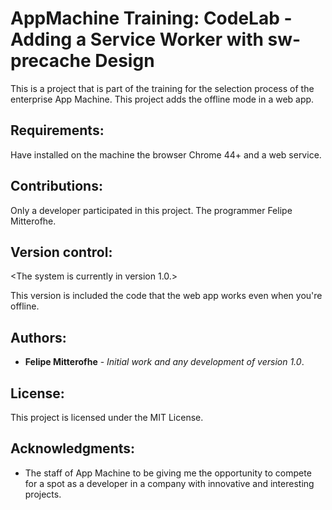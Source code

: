 # AppMachine Training: CodeLab - Adding a Service Worker with sw-precache Design

This is a project that is part of the training for the selection process of the enterprise App Machine. This project adds the offline mode in a web app.

## Requirements:

Have installed on the machine the browser Chrome 44+ and a web service.

## Contributions:

Only a developer participated in this project. The programmer Felipe Mitterofhe.

## Version control:

<The system is currently in version 1.0.> 

This version is included the code that the web app works even when you're offline.

## Authors:

* **Felipe Mitterofhe** - *Initial work and any development of version 1.0*.

## License:

This project is licensed under the MIT License.

## Acknowledgments:

* The staff of App Machine to be giving me the opportunity to compete for a spot as a developer in a company with innovative and interesting projects.
